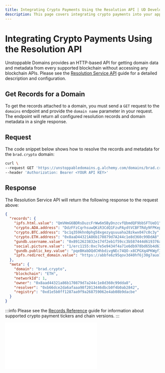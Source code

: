 ```yaml
---
title: Integrating Crypto Payments Using the Resolution API | UD Developer Portal
description: This page covers integrating crypto payments into your applications using Unstoppable Domains Resolution Service API.
---
```


# Integrating Crypto Payments Using the Resolution API

Unstoppable Domains provides an HTTP-based API for getting domain data and metadata from every supported blockchain without accessing any blockchain APIs. Please see the [Resolution Service API](../developer-toolkit/resolution-service-api.md) guide for a detailed description and configuration.

## Get Records for a Domain

To get the records attached to a domain, you must send a `GET` request to the `domains` endpoint and provide the `domain name` parameter in your request. The endpoint will return all configured resolution records and domain metadata in a single response.


## Request

The code snippet below shows how to resolve the records and metadata for the `brad.crypto` domain:

```bash
curl \
--request GET 'https://unstoppabledomains.g.alchemy.com/domains/brad.crypto' \
--header 'Authorization: Bearer <YOUR API KEY>'
```

## Response

The Resolution Service API will return the following response to the request above:

```json
{
  "records": {
    "ipfs.html.value": "QmVHmG6BDRsDuzcFrWw6m5ByDnzcvfQbmdQF9bbSFTUeD1",
    "crypto.ADA.address": "DdzFFzCqrhsuwQKiR3CdQ1FzuPAydtVCBFTRdy9FPKepAHEoXCee2qrio975M4cEbqYwZBsWJTNyrJ8NLJmAReSwAakQEHWBEd2HvSS7",
    "crypto.BTC.address": "bc1q359khn0phg58xgezyqsuuaha28zkwx047c0c3y",
    "crypto.ETH.address": "0x8aaD44321A86b170879d7A244c1e8d360c99DdA8",
    "gundb.username.value": "0x8912623832e174f2eb1f59cc3b587444d619376ad5bf10070e937e0dc22b9ffb2e3ae059e6ebf729f87746b2f71e5d88ec99c1fb3c7c49b8617e2520d474c48e1c",
    "social.picture.value": "1/erc1155:0xc7e5e9434f4a71e6db978bd65b4d61d3593e5f27/14317",
    "gundb.public_key.value": "pqeBHabDQdCHhbdivgNEc74QO-x8CPGXq4PKWgfIzhY.7WJR5cZFuSyh1bFwx0GWzjmrim0T5Y6Bp0SSK0im3nI",
    "ipfs.redirect_domain.value": "https://abbfe6z95qov3d40hf6j30g7auo7afhp.mypinata.cloud/ipfs/Qme54oEzRkgooJbCDr78vzKAWcv6DDEZqRhhDyDtzgrZP6"
  },
  "meta": {
    "domain": "brad.crypto",
    "blockchain": "ETH",
    "networkId": 1,
    "owner": "0x8aad44321a86b170879d7a244c1e8d360c99dda8",
    "resolver": "0xb66dce2da6afaaa98f2013446dbcb0f4b0ab2842",
    "registry": "0xd1e5b0ff1287aa9f9a268759062e4ab08b9dacbe"
  }
}
```

:::info
Please see the [Records Reference](../getting-started/domain-registry-essentials/records-reference.md) guide for information about supported crypto payment tickers and chain versions.
:::

<embed src="/snippets/_discord.md" />
